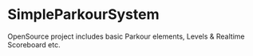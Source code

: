 # SimpleParkourSystem
OpenSource project includes basic Parkour elements, Levels &amp; Realtime Scoreboard etc.
